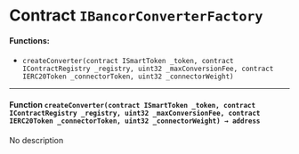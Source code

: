 # Contract `IBancorConverterFactory`



#### Functions:
- `createConverter(contract ISmartToken _token, contract IContractRegistry _registry, uint32 _maxConversionFee, contract IERC20Token _connectorToken, uint32 _connectorWeight)`


---

#### Function `createConverter(contract ISmartToken _token, contract IContractRegistry _registry, uint32 _maxConversionFee, contract IERC20Token _connectorToken, uint32 _connectorWeight) → address`
No description



